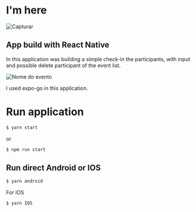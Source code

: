# I'm here
![Capturar](https://user-images.githubusercontent.com/15675912/196515746-58b9327b-fc92-49a2-a0da-1ca9fe377af2.PNG)

## App build with React Native
In this application was building a simple check-in the participants, with input and possible delete participant of the event list.

![Nome do evento](https://user-images.githubusercontent.com/15675912/196515938-c0dfba9f-905c-4af0-bafd-08e3adbf177c.PNG)

I used expo-go in this application.

# Run application
```bash
$ yarn start
```
or
```bash
$ npm run start
```

## Run direct Android or IOS
```bash
$ yarn android
```
For IOS
```bash
$ yarn IOS
```

